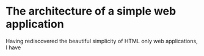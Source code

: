 The architecture of a simple web application
====

Having rediscovered the beautiful simplicity of HTML only web applications, I have 